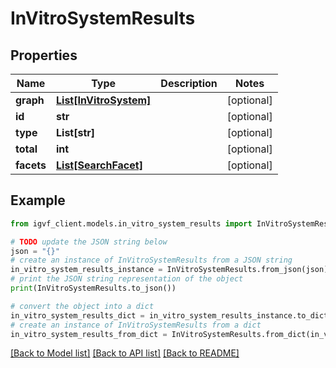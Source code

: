 # InVitroSystemResults


## Properties

Name | Type | Description | Notes
------------ | ------------- | ------------- | -------------
**graph** | [**List[InVitroSystem]**](InVitroSystem.md) |  | [optional] 
**id** | **str** |  | [optional] 
**type** | **List[str]** |  | [optional] 
**total** | **int** |  | [optional] 
**facets** | [**List[SearchFacet]**](SearchFacet.md) |  | [optional] 

## Example

```python
from igvf_client.models.in_vitro_system_results import InVitroSystemResults

# TODO update the JSON string below
json = "{}"
# create an instance of InVitroSystemResults from a JSON string
in_vitro_system_results_instance = InVitroSystemResults.from_json(json)
# print the JSON string representation of the object
print(InVitroSystemResults.to_json())

# convert the object into a dict
in_vitro_system_results_dict = in_vitro_system_results_instance.to_dict()
# create an instance of InVitroSystemResults from a dict
in_vitro_system_results_from_dict = InVitroSystemResults.from_dict(in_vitro_system_results_dict)
```
[[Back to Model list]](../README.md#documentation-for-models) [[Back to API list]](../README.md#documentation-for-api-endpoints) [[Back to README]](../README.md)


